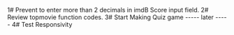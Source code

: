 1# Prevent to enter more than 2 decimals in imdB Score input field.
2# Review topmovie function codes.
3# Start Making Quiz game
----- later -----
4# Test Responsivity
